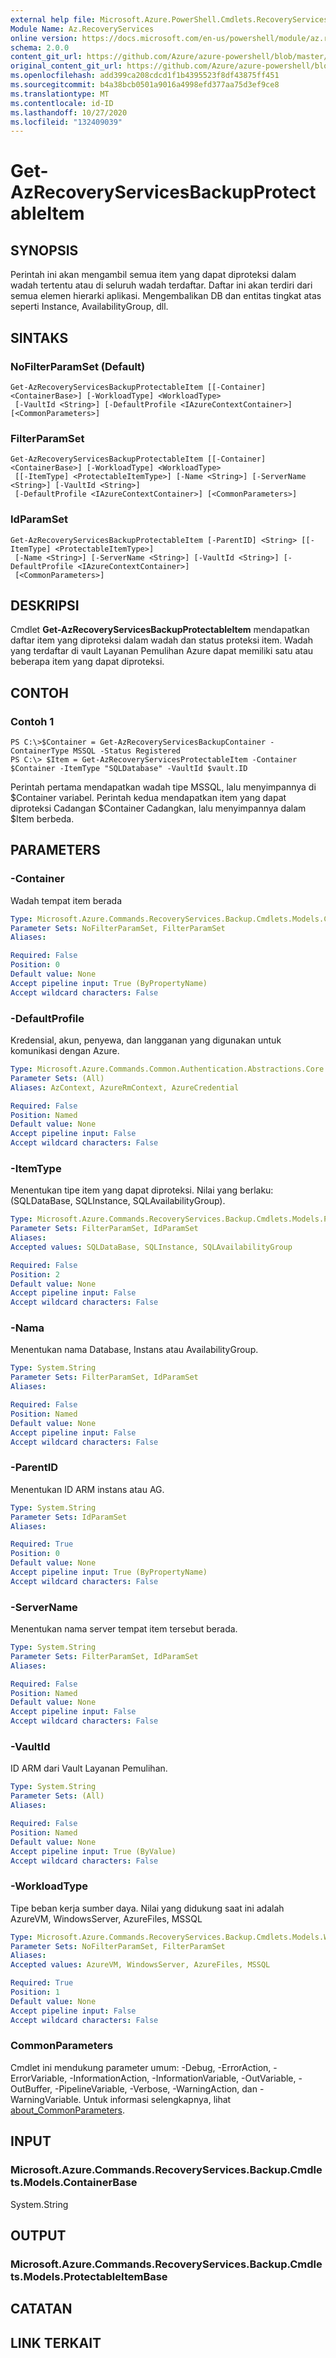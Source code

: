 ```yaml
---
external help file: Microsoft.Azure.PowerShell.Cmdlets.RecoveryServices.Backup.dll-Help.xml
Module Name: Az.RecoveryServices
online version: https://docs.microsoft.com/en-us/powershell/module/az.recoveryservices/get-azrecoveryservicesbackupprotectableitem
schema: 2.0.0
content_git_url: https://github.com/Azure/azure-powershell/blob/master/src/RecoveryServices/RecoveryServices/help/Get-AzRecoveryServicesBackupProtectableItem.md
original_content_git_url: https://github.com/Azure/azure-powershell/blob/master/src/RecoveryServices/RecoveryServices/help/Get-AzRecoveryServicesBackupProtectableItem.md
ms.openlocfilehash: add399ca208cdcd1f1b4395523f8df43875ff451
ms.sourcegitcommit: b4a38bcb0501a9016a4998efd377aa75d3ef9ce8
ms.translationtype: MT
ms.contentlocale: id-ID
ms.lasthandoff: 10/27/2020
ms.locfileid: "132409039"
---
```

# Get-AzRecoveryServicesBackupProtectableItem

## SYNOPSIS
Perintah ini akan mengambil semua item yang dapat diproteksi dalam wadah tertentu atau di seluruh wadah terdaftar. Daftar ini akan terdiri dari semua elemen hierarki aplikasi. Mengembalikan DB dan entitas tingkat atas seperti Instance, AvailabilityGroup, dll.

## SINTAKS

### NoFilterParamSet (Default)
```
Get-AzRecoveryServicesBackupProtectableItem [[-Container] <ContainerBase>] [-WorkloadType] <WorkloadType>
 [-VaultId <String>] [-DefaultProfile <IAzureContextContainer>] [<CommonParameters>]
```

### FilterParamSet
```
Get-AzRecoveryServicesBackupProtectableItem [[-Container] <ContainerBase>] [-WorkloadType] <WorkloadType>
 [[-ItemType] <ProtectableItemType>] [-Name <String>] [-ServerName <String>] [-VaultId <String>]
 [-DefaultProfile <IAzureContextContainer>] [<CommonParameters>]
```

### IdParamSet
```
Get-AzRecoveryServicesBackupProtectableItem [-ParentID] <String> [[-ItemType] <ProtectableItemType>]
 [-Name <String>] [-ServerName <String>] [-VaultId <String>] [-DefaultProfile <IAzureContextContainer>]
 [<CommonParameters>]
```

## DESKRIPSI
Cmdlet **Get-AzRecoveryServicesBackupProtectableItem** mendapatkan daftar item yang diproteksi dalam wadah dan status proteksi item.
Wadah yang terdaftar di vault Layanan Pemulihan Azure dapat memiliki satu atau beberapa item yang dapat diproteksi.

## CONTOH

### Contoh 1
```
PS C:\>$Container = Get-AzRecoveryServicesBackupContainer -ContainerType MSSQL -Status Registered
PS C:\> $Item = Get-AzRecoveryServicesProtectableItem -Container $Container -ItemType "SQLDatabase" -VaultId $vault.ID
```

Perintah pertama mendapatkan wadah tipe MSSQL, lalu menyimpannya di $Container variabel.
Perintah kedua mendapatkan item yang dapat diproteksi Cadangan $Container Cadangkan, lalu menyimpannya dalam $Item berbeda.

## PARAMETERS

### -Container
Wadah tempat item berada

```yaml
Type: Microsoft.Azure.Commands.RecoveryServices.Backup.Cmdlets.Models.ContainerBase
Parameter Sets: NoFilterParamSet, FilterParamSet
Aliases:

Required: False
Position: 0
Default value: None
Accept pipeline input: True (ByPropertyName)
Accept wildcard characters: False
```

### -DefaultProfile
Kredensial, akun, penyewa, dan langganan yang digunakan untuk komunikasi dengan Azure.

```yaml
Type: Microsoft.Azure.Commands.Common.Authentication.Abstractions.Core.IAzureContextContainer
Parameter Sets: (All)
Aliases: AzContext, AzureRmContext, AzureCredential

Required: False
Position: Named
Default value: None
Accept pipeline input: False
Accept wildcard characters: False
```

### -ItemType
Menentukan tipe item yang dapat diproteksi. Nilai yang berlaku: (SQLDataBase, SQLInstance, SQLAvailabilityGroup).

```yaml
Type: Microsoft.Azure.Commands.RecoveryServices.Backup.Cmdlets.Models.ProtectableItemType
Parameter Sets: FilterParamSet, IdParamSet
Aliases:
Accepted values: SQLDataBase, SQLInstance, SQLAvailabilityGroup

Required: False
Position: 2
Default value: None
Accept pipeline input: False
Accept wildcard characters: False
```

### -Nama
Menentukan nama Database, Instans atau AvailabilityGroup.

```yaml
Type: System.String
Parameter Sets: FilterParamSet, IdParamSet
Aliases:

Required: False
Position: Named
Default value: None
Accept pipeline input: False
Accept wildcard characters: False
```

### -ParentID
Menentukan ID ARM instans atau AG.

```yaml
Type: System.String
Parameter Sets: IdParamSet
Aliases:

Required: True
Position: 0
Default value: None
Accept pipeline input: True (ByPropertyName)
Accept wildcard characters: False
```

### -ServerName
Menentukan nama server tempat item tersebut berada.

```yaml
Type: System.String
Parameter Sets: FilterParamSet, IdParamSet
Aliases:

Required: False
Position: Named
Default value: None
Accept pipeline input: False
Accept wildcard characters: False
```

### -VaultId
ID ARM dari Vault Layanan Pemulihan.

```yaml
Type: System.String
Parameter Sets: (All)
Aliases:

Required: False
Position: Named
Default value: None
Accept pipeline input: True (ByValue)
Accept wildcard characters: False
```

### -WorkloadType
Tipe beban kerja sumber daya. Nilai yang didukung saat ini adalah AzureVM, WindowsServer, AzureFiles, MSSQL

```yaml
Type: Microsoft.Azure.Commands.RecoveryServices.Backup.Cmdlets.Models.WorkloadType
Parameter Sets: NoFilterParamSet, FilterParamSet
Aliases:
Accepted values: AzureVM, WindowsServer, AzureFiles, MSSQL

Required: True
Position: 1
Default value: None
Accept pipeline input: False
Accept wildcard characters: False
```

### CommonParameters
Cmdlet ini mendukung parameter umum: -Debug, -ErrorAction, -ErrorVariable, -InformationAction, -InformationVariable, -OutVariable, -OutBuffer, -PipelineVariable, -Verbose, -WarningAction, dan -WarningVariable. Untuk informasi selengkapnya, lihat [about_CommonParameters](http://go.microsoft.com/fwlink/?LinkID=113216).

## INPUT

### Microsoft.Azure.Commands.RecoveryServices.Backup.Cmdlets.Models.ContainerBase
System.String

## OUTPUT

### Microsoft.Azure.Commands.RecoveryServices.Backup.Cmdlets.Models.ProtectableItemBase

## CATATAN

## LINK TERKAIT
